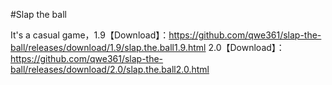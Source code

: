 #Slap the ball

It's a casual game，1.9【Download】：https://github.com/qwe361/slap-the-ball/releases/download/1.9/slap.the.ball1.9.html
                    2.0【Download】：https://github.com/qwe361/slap-the-ball/releases/download/2.0/slap.the.ball2.0.html
